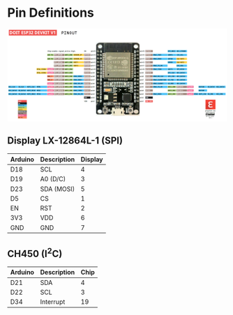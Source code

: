 # Pin Definitions

![DOIT32 devkit v1 pinout](markdownAssets/pinoutDOIT32devkitv1.png)

## Display LX-12864L-1 (SPI)
| Arduino | Description  | Display |
|---------|--------------|---------|
| D18     | SCL          | 4       |
| D19     | A0 (D/C)     | 3       |
| D23     | SDA (MOSI)   | 5       |
| D5      | CS           | 1       |
| EN      | RST          | 2       |
| 3V3     | VDD          | 6       |
| GND     | GND          | 7       |

## CH450 (I<sup>2</sup>C)
| Arduino | Description  | Chip |
|---------|--------------|------|
| D21     | SDA          | 4    |
| D22     | SCL          | 3    |
| D34     | Interrupt    | 19   |
